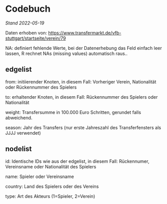 # Codebuch

*Stand 2022-05-19*

Daten erhoben von: https://www.transfermarkt.de/vfb-stuttgart/startseite/verein/79

NA: definiert fehlende Werte, bei der Datenerhebung das Feld einfach leer lassen, R rechnet NAs (missing values) automatisch raus..


	
## edgelist

from: initiierender Knoten, in diesem Fall: Vorheriger Verein, Nationalität oder Rückennummer des Spielers

to: erhaltender Knoten, in diesem Fall: Rückennummer des Spielers oder Nationalität

weight: Transfersumme in 100.000 Euro Schritten, gerundet falls abweichend.

season: Jahr des Transfers (nur erste Jahreszahl des Transferfensters als JJJJ verwendet)


	
## nodelist

id: Identische IDs wie aus der edgelist, in diesem Fall: Rückennumer, Vereinsname oder Nationalität des Spielers

name: Spieler oder Vereinsname

country: Land des Spielers oder des Vereins

type: Art des Akteurs (1=Spieler, 2=Verein)
	
	
